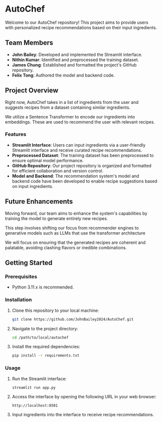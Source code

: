 # AutoChef

Welcome to our AutoChef repository! This project aims to provide users with personalized recipe recommendations based on their input ingredients. 

## Team Members

- **John Bailey**: Developed and implemented the Streamlit interface.
- **Nithin Kumar**: Identified and preprocessed the training dataset.
- **James Chung**: Established and formatted the project's GitHub repository.
- **Felix Tong**: Authored the model and backend code.

## Project Overview

Right now, AutoChef takes in a list of ingredients from the user and suggests recipes from a dataset containing similar ingredients. 

We utilize a Sentence Transformer to encode our ingredients into embeddings. These are used to recommend the user with relevant recipes.

### Features

- **Streamlit Interface**: Users can input ingredients via a user-friendly Streamlit interface and receive curated recipe recommendations.
- **Preprocessed Dataset**: The training dataset has been preprocessed to ensure optimal model performance.
- **GitHub Repository**: Our project repository is organized and formatted for efficient collaboration and version control.
- **Model and Backend**: The recommendation system's model and backend code have been developed to enable recipe suggestions based on input ingredients.

## Future Enhancements

Moving forward, our team aims to enhance the system's capabilities by training the model to generate entirely new recipes.

This step involves shifting our focus from recommender engines to generative models such as LLMs that use the transformer architecture

 We will focus on ensuring that the generated recipes are coherent and palatable, avoiding clashing flavors or inedible combinations.

## Getting Started

### Prerequisites

- Python 3.11.x is recommended.

### Installation

1. Clone this repository to your local machine:

    ```bash
    git clone https://github.com/JohnBailey2024/AutoChef.git
    ```

2. Navigate to the project directory:

    ```bash
    cd /path/to/local/autochef
    ```

3. Install the required dependencies:

    ```bash
    pip install -r requirements.txt
    ```

### Usage

1. Run the Streamlit interface:

    ```bash
    streamlit run app.py
    ```

2. Access the interface by opening the following URL in your web browser:

    ```plaintext
    http://localhost:8501
    ```

3. Input ingredients into the interface to receive recipe recommendations.

